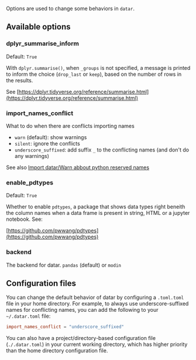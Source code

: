 Options are used to change some behaviors in `datar`.

## Available options

### dplyr_summarise_inform

Default: `True`

With `dplyr.summarise()`, when `_groups` is not specified, a message is printed to inform the choice (`drop_last` or `keep`), based on the number of rows in the results.

See [https://dplyr.tidyverse.org/reference/summarise.html](https://dplyr.tidyverse.org/reference/summarise.html)

### import_names_conflict

What to do when there are conflicts importing names
- `warn` (default): show warnings
- `silent`: ignore the conflicts
- `underscore_suffixed`: add suffix `_` to the conflicting names
  (and don't do any warnings)

See also [Import datar/Warn abbout python reserved names](../import/#warn-about-python-reserved-names-to-be-overriden-by-datar)

### enable_pdtypes

Default: `True`

Whether to enable `pdtypes`, a package that shows data types right beneith the column names when a data frame is present in string, HTML or a jupyter notebook. See:

[https://github.com/pwwang/pdtypes](https://github.com/pwwang/pdtypes)

### backend

The backend for datar. `pandas` (default) or `modin`


## Configuration files

You can change the default behavior of datar by configuring a `.toml.toml` file in your home directory. For example, to always use underscore-suffixed names for conflicting names, you can add the following to your `~/.datar.toml` file:

```toml
import_names_conflict = "underscore_suffixed"
```

You can also have a project/directory-based configuration file (`./.datar.toml`) in your current working directory, which has higher priority than the home directory configuration file.
